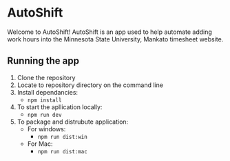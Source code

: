 # AutoShift

Welcome to AutoShift! AutoShift is an app used to help automate adding work hours into the Minnesota State University, Mankato timesheet website. 

## Running the app
1. Clone the repository
2. Locate to repository directory on the command line
3. Install dependancies:
   - ```npm install```
5. To start the apllication locally:
     - ```npm run dev```
6. To package and distrubute application:
   - For windows:
     - ```npm run dist:win```
   - For Mac:
     - ```npm run dist:mac```
